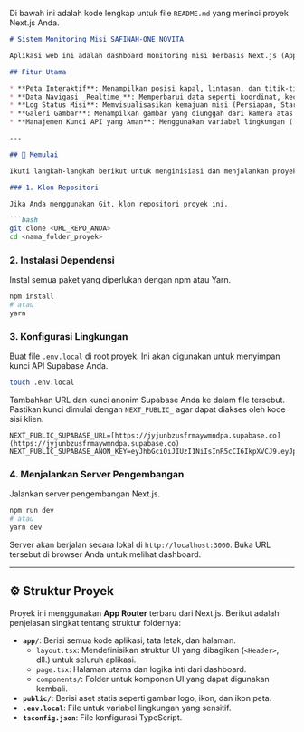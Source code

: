 Di bawah ini adalah kode lengkap untuk file `README.md` yang merinci proyek Next.js Anda.

````markdown
# Sistem Monitoring Misi SAFINAH-ONE NOVITA

Aplikasi web ini adalah dashboard monitoring misi berbasis Next.js (App Router), menggunakan Supabase untuk data _realtime_ dan Leaflet.js untuk visualisasi peta. Aplikasi ini memungkinkan pemantauan posisi, status misi, dan gambar secara langsung.

## Fitur Utama

* **Peta Interaktif**: Menampilkan posisi kapal, lintasan, dan titik-titik penting misi secara _realtime_ menggunakan Leaflet.js.
* **Data Navigasi _Realtime_**: Memperbarui data seperti koordinat, kecepatan (SOG), dan arah (COG) secara langsung dari database.
* **Log Status Misi**: Memvisualisasikan kemajuan misi (Persiapan, Start, Floating ball set, dll.) dengan indikator warna.
* **Galeri Gambar**: Menampilkan gambar yang diunggah dari kamera atas dan bawah.
* **Manajemen Kunci API yang Aman**: Menggunakan variabel lingkungan (`.env`) untuk menjaga kerahasiaan kunci API Supabase.

---

## 🚀 Memulai

Ikuti langkah-langkah berikut untuk menginisiasi dan menjalankan proyek di lingkungan lokal Anda.

### 1. Klon Repositori

Jika Anda menggunakan Git, klon repositori proyek ini.

```bash
git clone <URL_REPO_ANDA>
cd <nama_folder_proyek>
````

### 2\. Instalasi Dependensi

Instal semua paket yang diperlukan dengan npm atau Yarn.

```bash
npm install
# atau
yarn
```

### 3\. Konfigurasi Lingkungan

Buat file `.env.local` di root proyek. Ini akan digunakan untuk menyimpan kunci API Supabase Anda.

```bash
touch .env.local
```

Tambahkan URL dan kunci anonim Supabase Anda ke dalam file tersebut. Pastikan kunci dimulai dengan `NEXT_PUBLIC_` agar dapat diakses oleh kode sisi klien.

```env
NEXT_PUBLIC_SUPABASE_URL=[https://jyjunbzusfrmaywmndpa.supabase.co](https://jyjunbzusfrmaywmndpa.supabase.co)
NEXT_PUBLIC_SUPABASE_ANON_KEY=eyJhbGciOiJIUzI1NiIsInR5cCI6IkpXVCJ9.eyJpc3MiOiJzdXBhYmFzZSIsInJlZiI6Imp5anVuYnp1c2ZybWF5d21uZHBhIiwicm9sZSI6ImFub24iLCJpYXQiOjE3NTM4NDMxMTgsImV4cCI6MjA2OTQxOTExOH0.IQ6yyyR2OpvQj1lIL1yFsWfVNhJIm2_EFt5Pnv4Bd38
```

### 4\. Menjalankan Server Pengembangan

Jalankan server pengembangan Next.js.

```bash
npm run dev
# atau
yarn dev
```

Server akan berjalan secara lokal di `http://localhost:3000`. Buka URL tersebut di browser Anda untuk melihat dashboard.

-----

## ⚙️ Struktur Proyek

Proyek ini menggunakan **App Router** terbaru dari Next.js. Berikut adalah penjelasan singkat tentang struktur foldernya:

  * **`app/`**: Berisi semua kode aplikasi, tata letak, dan halaman.
      * `layout.tsx`: Mendefinisikan struktur UI yang dibagikan (`<Header>`, dll.) untuk seluruh aplikasi.
      * `page.tsx`: Halaman utama dan logika inti dari dashboard.
      * `components/`: Folder untuk komponen UI yang dapat digunakan kembali.
  * **`public/`**: Berisi aset statis seperti gambar logo, ikon, dan ikon peta.
  * **`.env.local`**: File untuk variabel lingkungan yang sensitif.
  * **`tsconfig.json`**: File konfigurasi TypeScript.

<!-- end list -->

```
```